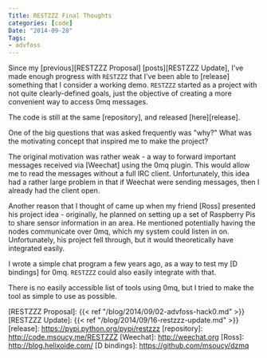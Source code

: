 ```yaml
---
Title: RESTZZZ Final Thoughts
categories: [code]
Date: "2014-09-28"
Tags:
- advfoss
---
```


Since my [previous][RESTZZZ Proposal] [posts][RESTZZZ Update], I've made enough progress with `RESTZZZ` that I've been able to [release] something that I consider a working demo. `RESTZZZ` started as a project with not quite clearly-defined goals, just the objective of creating a more convenient way to access 0mq messages.

The code is still at the same [repository], and released [here][release].

One of the big questions that was asked frequently was "why?" What was the motivating concept that inspired me to make the project?

The original motivation was rather weak - a way to forward important messages received via [Weechat] using the 0mq plugin. This would allow me to read the messages without a full IRC client. Unfortunately, this idea had a rather large problem in that if Weechat were sending messages, then I already had the client open.

Another reason that I thought of came up when my friend [Ross] presented his project idea - originally, he planned on setting up a set of Raspberry Pis to share sensor information in an area. He mentioned potentially having the nodes communicate over 0mq, which my system could listen in on. Unfortunately, his project fell through, but it would theoretically have integrated easily.

I wrote a simple chat program a few years ago, as a way to test my [D bindings] for 0mq. `RESTZZZ` could also easily integrate with that.

There is no easily accessible list of tools using 0mq, but I tried to make the tool as simple to use as possible.

[RESTZZZ Proposal]: {{< ref "/blog/2014/09/02-advfoss-hack0.md" >}}
[RESTZZZ Update]: {{< ref "/blog/2014/09/16-restzzz-update.md" >}}
[release]: https://pypi.python.org/pypi/restzzz
[repository]: http://code.msoucy.me/RESTZZZ
[Weechat]: http://weechat.org
[Ross]: http://blog.helixoide.com/
[D bindings]: https://github.com/msoucy/dzmq
